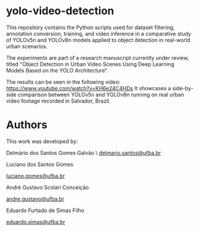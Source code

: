 # yolo-video-detection
This repository contains the Python scripts used for dataset filtering, annotation conversion, training, and video inference in a comparative study of YOLOv5n and YOLOv8n models applied to object detection in real-world urban scenarios.

The experiments are part of a research manuscript currently under review, titled "Object Detection in Urban Video Scenes Using Deep Learning Models Based on the YOLO Architecture".

The results can be seen in the following video:
https://www.youtube.com/watch?v=KH6e24C4HDs
It showcases a side-by-side comparison between YOLOv5n and YOLOv8n running on real urban video footage recorded in Salvador, Brazil.

# Authors
This work was developed by:

Delmário dos Santos Gomes Galvão \\
delmario.santos@ufba.br

Luciano dos Santos Gomes

luciano.gomes@ufba.br

André Gustavo Scolari Conceição

andre.gustavo@ufba.br

Eduardo Furtado de Simas Filho

eduardo.simas@ufba.br
